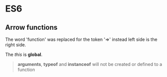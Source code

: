 # ES6

## Arrow functions

The word 'function' was replaced for the token '=>' instead left side is the right side.

The *this* is **global**.

> **arguments**, **typeof** and **instanceof** will not be created or defined to a function

